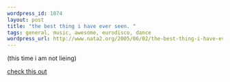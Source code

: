 ```yaml
--- 
wordpress_id: 1074
layout: post
title: "the best thing i have ever seen. "
tags: general, music, awesome, eurodisco, dance
wordpress_url: http://www.nata2.org/2005/06/02/the-best-thing-i-have-ever-seen/
---
```

(this time i am not lieing)

<a href="http://www.jengajam.com/r/Touch-My-Tra-La-La">check this out</a>
